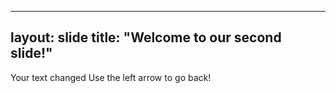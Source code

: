  ---
layout: slide
title: "Welcome to our second slide!"
---
Your text changed
Use the left arrow to go back!
